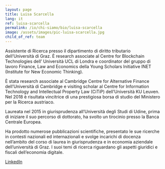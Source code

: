 ```yaml
---
layout: page
title: Luisa Scarcella
lang: it
ref: luisa-scarcella
permalink: /io/chi-siamo/bio/luisa-scarcella
image: /assets/images/pic-luisa-scarcella.jpg
child_of_ref: team
---
```


Assistente di Ricerca presso il dipartimento di diritto tributario dell’Università di Graz. È research associate al Centre for Blockchain Technologies dell’ Università UCL di Londra e coordinator del gruppo di lavoro Finance, Law and Economics della Young Scholars Initiative INET (Institute for New Economic Thinking).

È stata research associate al Cambridge Centre for Alternative Finance dell’Università di Cambridge e visiting scholar al Centre for Information Technology and Intellectual Property Law (CiTiP) dell’Università KU Leuven. Nel 2018 è risultata vincitrice di una prestigiosa borsa di studio del Ministero per la Ricerca austriaco.

Laureata nel 2015 in giurisprudenza all’Università degli Studi di Udine, prima di iniziare il suo percorso di dottorato, ha svolto un tirocinio presso la Banca Centrale Europea.

Ha prodotto numerose pubblicazioni scientifiche, presentato le sue ricerche in contesti nazionali ed internazionali e svolge incarichi di docenza nell’ambito del corso di laurea in giurisprudenza e in economia aziendale dell’università di Graz. I suoi temi di ricerca riguardano gli aspetti giuridici e fiscali dell’economia digitale.

[LinkedIn](https://www.linkedin.com/in/luisa-scarcella-0b6601147/)
